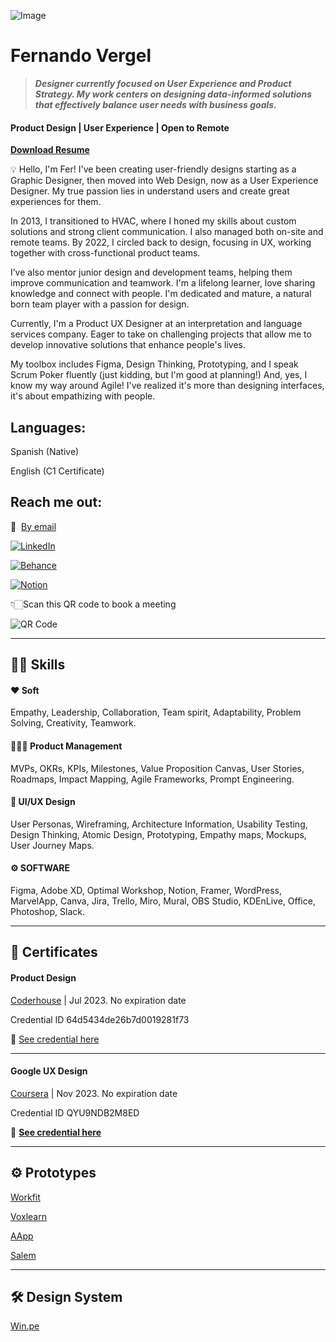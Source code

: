 ![Image](https://www.nemgf.com/wp-content/uploads/2024/03/301059274_10158554540452397_8757439669546729388_n-1.png)

<h1>Fernando Vergel</h1>

> ***Designer currently focused on User Experience and Product Strategy. My work centers on designing data-informed solutions that effectively balance user needs with business goals.***

<h4>Product Design | User Experience | Open to Remote</h4>

**[Download Resume](https://drive.google.com/file/d/1dvxlI9bCDHHkhIxBy1gd37MzyiTqp04-/view?usp=sharing)**

💡 Hello, I'm Fer! I've been creating user-friendly designs starting as a Graphic Designer, then moved into Web Design, now as a User Experience Designer. My true passion lies in understand users and create great experiences for them.

In 2013, I transitioned to HVAC, where I honed my skills about custom solutions and strong client communication. I also managed both on-site and remote teams. By 2022, I circled back to design, focusing in UX, working together with cross-functional product teams.

I’ve also mentor junior design and development teams, helping them improve communication and teamwork. I'm a lifelong learner, love sharing knowledge and connect with people. I'm dedicated and mature, a natural born team player with a passion for design.

Currently, I'm a Product UX Designer at an interpretation and language services company. Eager to take on challenging projects that allow me to develop innovative solutions that enhance people's lives.

My toolbox includes Figma, Design Thinking, Prototyping, and I speak Scrum Poker fluently (just kidding, but I'm good at planning!) And, yes, I know my way around Agile! I've realized it's more than designing interfaces, it's about empathizing with people.

<h2>Languages:</h2>

Spanish (Native)

English (C1 Certificate)


<h2>Reach me out:</h2>

📩  [By email](mailto:fernandovergel@gmail.com) 

[![LinkedIn](https://img.shields.io/badge/LinkedIn-0077B5?style=for-the-badge&logo=linkedin&logoColor=white)](https://www.linkedin.com/in/fernandovergel/) 

[![Behance](https://img.shields.io/badge/Behance-0054F7?style=for-the-badge&logo=behance&logoColor=white)](https://www.behance.net/fernandovergel) 

[![Notion](https://img.shields.io/badge/Portfolio-404040?style=for-the-badge&logo=notion&logoColor=white)](https://nemgf.notion.site/Fernando-Vergel-47d3f9dee2ab419aba7d9d1a186f686d)

👇🏻Scan this QR code to book a meeting 

![QR Code](https://nemgf.notion.site/image/https%3A%2F%2Fprod-files-secure.s3.us-west-2.amazonaws.com%2F455450fc-983e-4ddc-a5ba-7dcc085fbc46%2F2b1fa9c0-03f3-4a35-80cc-13bf5249738d%2FUntitled.png?table=block&id=66c803e1-4b47-4cb8-9d21-ebd5dc66c57f&spaceId=455450fc-983e-4ddc-a5ba-7dcc085fbc46&width=220&userId=&cache=v2)

---

<h2>💪🏻 Skills</h2>

<h4>❤️ Soft</h4>

Empathy, Leadership, Collaboration, Team spirit, Adaptability, Problem Solving, Creativity, Teamwork.


<h4>👩🏻‍💻 Product Management</h4>

MVPs, OKRs, KPIs, Milestones, Value Proposition Canvas, User Stories, Roadmaps, Impact Mapping, Agile Frameworks, Prompt Engineering.


<h4>🎨 UI/UX Design</h4>

User Personas, Wireframing, Architecture Information, Usability Testing, Design Thinking, Atomic Design, Prototyping, Empathy maps, Mockups, User Journey Maps.


<h4>⚙️ SOFTWARE</h4>

Figma, Adobe XD, Optimal Workshop, Notion, Framer, WordPress, MarvelApp, Canva, Jira, Trello, Miro, Mural, OBS Studio, KDEnLive, Office, Photoshop, Slack.


---

<h2>🏅 Certificates</h2>

<h4>Product Design</h4>

[Coderhouse](https://www.coderhouse.com.pe/certificados/64d5434de26b7d0019281f73?lang=en) | Jul 2023. No expiration date

Credential ID 64d5434de26b7d0019281f73

🔗 [](https://www.interaction-design.org/andrea-monsalve/certificate/course/b3d69cd0-a18b-42b4-9707-f53cc1826b5d)[See credential here](https://www.coderhouse.com.pe/certificados/64d5434de26b7d0019281f73?lang=en)

---

<h4>Google UX Design</h4>

[Coursera](https://www.coursera.org/account/accomplishments/verify/UZ33CT3P7NU9) | Nov 2023. No expiration date

Credential ID QYU9NDB2M8ED

🔗 [](https://www.interaction-design.org/andrea-monsalve/certificate/course/b3d69cd0-a18b-42b4-9707-f53cc1826b5d)**[See credential here](https://www.coursera.org/account/accomplishments/professional-cert/QYU9NDB2M8ED)**

---

<h2>⚙ Prototypes</h2>

[Workfit](https://www.notion.so/Workfit-67a1a6f3d4d14e77819b72c62edc3bf3?pvs=21)

[Voxlearn](https://www.notion.so/Voxlearn-628fa4f25a824486b9030efd109c6561?pvs=21)

[AApp](https://www.notion.so/AApp-bb3256f4d7324f029b07d932e16c484f?pvs=21)

[Salem](https://www.notion.so/Salem-67896792888a4ed8a55ebc48e51802d9?pvs=21)

---

<h2>🛠 Design System</h2>


[Win.pe](https://www.notion.so/Win-pe-49021cab019f4928897715db6c877166?pvs=21)
